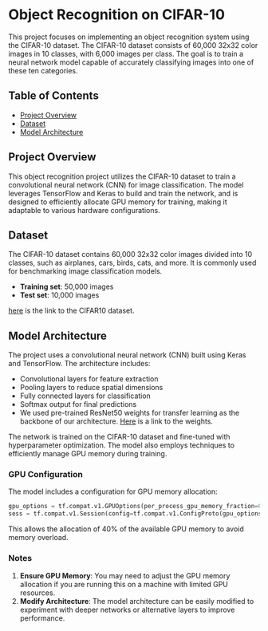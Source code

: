 
# Object Recognition on CIFAR-10

This project focuses on implementing an object recognition system using the CIFAR-10 dataset. The CIFAR-10 dataset consists of 60,000 32x32 color images in 10 classes, with 6,000 images per class. The goal is to train a neural network model capable of accurately classifying images into one of these ten categories.

## Table of Contents

- [Project Overview](#project-overview)
- [Dataset](#dataset)
- [Model Architecture](#model-architecture)

## Project Overview

This object recognition project utilizes the CIFAR-10 dataset to train a convolutional neural network (CNN) for image classification. The model leverages TensorFlow and Keras to build and train the network, and is designed to efficiently allocate GPU memory for training, making it adaptable to various hardware configurations.

## Dataset

The CIFAR-10 dataset contains 60,000 32x32 color images divided into 10 classes, such as airplanes, cars, birds, cats, and more. It is commonly used for benchmarking image classification models.

- **Training set**: 50,000 images
- **Test set**: 10,000 images

[here](https://www.cs.toronto.edu/~kriz/cifar.html) is the link to the CIFAR10 dataset.


## Model Architecture

The project uses a convolutional neural network (CNN) built using Keras and TensorFlow. The architecture includes:

- Convolutional layers for feature extraction
- Pooling layers to reduce spatial dimensions
- Fully connected layers for classification
- Softmax output for final predictions
- We used pre-trained ResNet50 weights for transfer learning as the backbone of our architecture. [Here](https://github.com/fchollet/deep-learning-models/releases/download/v0.2/resnet50_weights_tf_dim_ordering_tf_kernels_notop.h5) is a link to the weights. 

The network is trained on the CIFAR-10 dataset and fine-tuned with hyperparameter optimization. The model also employs techniques to efficiently manage GPU memory during training.

### GPU Configuration

The model includes a configuration for GPU memory allocation:

```python
gpu_options = tf.compat.v1.GPUOptions(per_process_gpu_memory_fraction=0.4)
sess = tf.compat.v1.Session(config=tf.compat.v1.ConfigProto(gpu_options=gpu_options))
```

This allows the allocation of 40% of the available GPU memory to avoid memory overload.

### Notes

1. **Ensure GPU Memory**: You may need to adjust the GPU memory allocation if you are running this on a machine with limited GPU resources.
2. **Modify Architecture**: The model architecture can be easily modified to experiment with deeper networks or alternative layers to improve performance.

